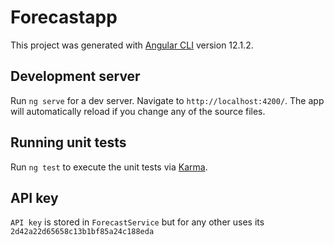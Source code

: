 # Forecastapp

This project was generated with [Angular CLI](https://github.com/angular/angular-cli) version 12.1.2.

## Development server

Run `ng serve` for a dev server. Navigate to `http://localhost:4200/`. The app will automatically reload if you change any of the source files.

## Running unit tests

Run `ng test` to execute the unit tests via [Karma](https://karma-runner.github.io).

## API key
`API key` is stored in `ForecastService` but for any other uses its `2d42a22d65658c13b1bf85a24c188eda`

